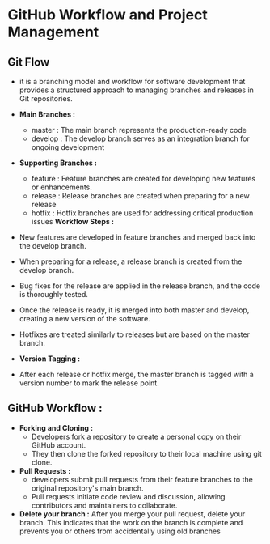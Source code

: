 #   GitHub Workflow and Project Management

## Git Flow 
- it is a branching model and workflow for software development that provides a structured approach to managing branches and releases in Git repositories. 
-  **Main Branches :** 
    - master : The main branch represents the production-ready code
    - develop : The develop branch serves as an integration branch for ongoing development
- **Supporting Branches :** 
    - feature : Feature branches are created for developing new features or enhancements.
    - release : Release branches are created when preparing for a new release
    - hotfix  : Hotfix branches are used for addressing critical production issues
**Workflow Steps :**

- New features are developed in feature branches and merged back into the develop branch.
- When preparing for a release, a release branch is created from the develop branch.
- Bug fixes for the release are applied in the release branch, and the code is thoroughly tested.
- Once the release is ready, it is merged into both master and develop, creating a new version of the software.
- Hotfixes are treated similarly to releases but are based on the master branch.
- **Version Tagging :**
- After each release or hotfix merge, the master branch is tagged with a version number to mark the release point.

## GitHub Workflow :
- **Forking and Cloning :** 
    - Developers fork a repository to create a personal copy on their GitHub account.
    - They then clone the forked repository to their local machine using git clone.
- **Pull Requests :** 
    - developers submit pull requests from their feature branches to the original repository's main branch.
    - Pull requests initiate code review and discussion, allowing contributors and maintainers to collaborate.
- **Delete your branch :** After you merge your pull request, delete your branch. This indicates that the work on the branch is complete and prevents you or others from accidentally using old branches

